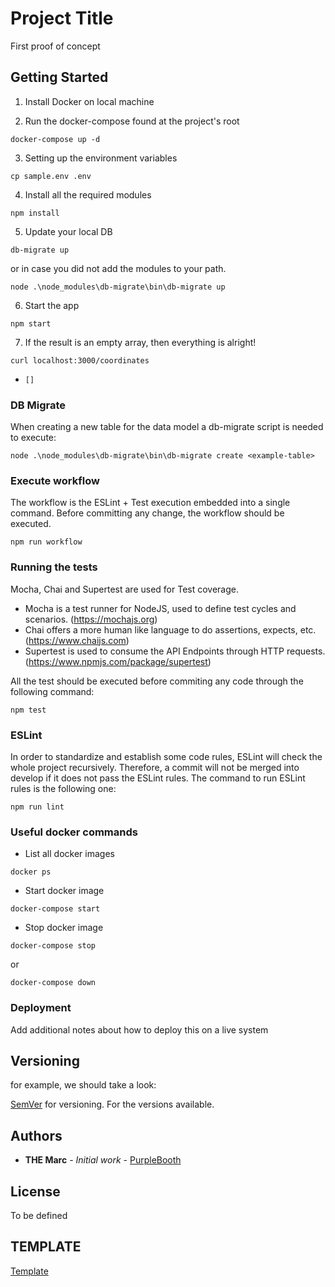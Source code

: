 # Project Title
First proof of concept

## Getting Started
1. Install Docker on local machine

2. Run the docker-compose found at the project's root
```
docker-compose up -d
```

3. Setting up the environment variables
```
cp sample.env .env
```

4.  Install all the required modules
```
npm install
```

5. Update your local DB
```
db-migrate up
```
or in case you did not add the modules to your path.
```
node .\node_modules\db-migrate\bin\db-migrate up
```

6. Start the app
```
npm start
```
7. If the result is an empty array, then everything is alright!
```
curl localhost:3000/coordinates
```
* ```[]```

### DB Migrate
When creating a new table for the data model a db-migrate script is needed to execute:
```
node .\node_modules\db-migrate\bin\db-migrate create <example-table>
```

### Execute workflow
The workflow is the ESLint + Test execution embedded into a single command.
Before committing any change, the workflow should be executed.

```
npm run workflow
```

### Running the tests
Mocha, Chai and Supertest are used for Test coverage.

- Mocha is a test runner for NodeJS, used to define test cycles and scenarios. (https://mochajs.org)
- Chai offers a more human like language to do assertions, expects, etc. (https://www.chaijs.com)
- Supertest is used to consume the API Endpoints through HTTP requests. (https://www.npmjs.com/package/supertest)

All the test should be executed before commiting any code through the following command:
```
npm test
```

### ESLint
In order to standardize and establish some code rules, ESLint will check the whole project recursively.
Therefore, a commit will not be merged into develop if it does not pass the ESLint rules. The command to run ESLint
rules is the following one:
```
npm run lint
```

### Useful docker commands
* List all docker images
```
docker ps
```
* Start docker image
```
docker-compose start
```
* Stop docker image
```
docker-compose stop
```
or
```
docker-compose down
```

### Deployment
Add additional notes about how to deploy this on a live system

## Versioning
for example, we should take a look:

 [SemVer](http://semver.org/) for versioning. For the versions available.

## Authors
* **THE Marc** - *Initial work* - [PurpleBooth](https://github.com/PurpleBooth)

## License
To be defined

## TEMPLATE
[Template](https://gist.github.com/PurpleBooth/109311bb0361f32d87a2#file-readme-template-md)
